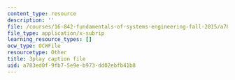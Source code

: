 ```yaml
---
content_type: resource
description: ''
file: /courses/16-842-fundamentals-of-systems-engineering-fall-2015/a783ed0f9fb75e9eb973dd02ebfb41b8_-Km2237G0P8.vtt
file_type: application/x-subrip
learning_resource_types: []
ocw_type: OCWFile
resourcetype: Other
title: 3play caption file
uid: a783ed0f-9fb7-5e9e-b973-dd02ebfb41b8
---
```

